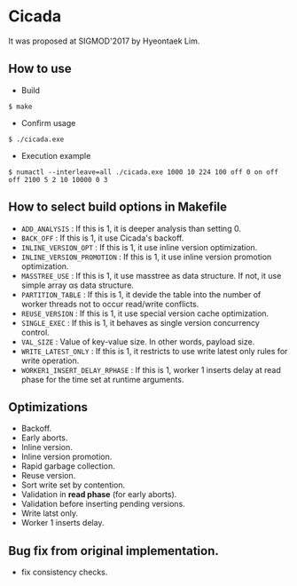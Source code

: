 # Cicada
It was proposed at SIGMOD'2017 by Hyeontaek Lim.

## How to use
- Build 
```
$ make
```
- Confirm usage 
```
$ ./cicada.exe
```
- Execution example 
```
$ numactl --interleave=all ./cicada.exe 1000 10 224 100 off 0 on off off 2100 5 2 10 10000 0 3
```

## How to select build options in Makefile
- `ADD_ANALYSIS` : If this is 1, it is deeper analysis than setting 0.
- `BACK_OFF` : If this is 1, it use Cicada's backoff.
- `INLINE_VERSION_OPT` : If this is 1, it use inline version optimization.
- `INLINE_VERSION_PROMOTION` : If this is 1, it use inline version promotion optimization.
- `MASSTREE_USE` : If this is 1, it use masstree as data structure. If not, it use simple array αs data structure.
- `PARTITION_TABLE` : If this is 1, it devide the table into the number of worker threads not to occur read/write conflicts.
- `REUSE_VERSION` : If this is 1, it use special version cache optimization.
- `SINGLE_EXEC` : If this is 1, it behaves as single version concurrency control.
- `VAL_SIZE` : Value of key-value size. In other words, payload size.
- `WRITE_LATEST_ONLY` : If this is 1, it restricts to use write latest only rules for write operation.
- `WORKER1_INSERT_DELAY_RPHASE` : If this is 1, worker 1 inserts delay at read phase for the time set at runtime arguments.

## Optimizations
- Backoff.
- Early aborts.
- Inline version.
- Inline version promotion.
- Rapid garbage collection.
- Reuse version.
- Sort write set by contention.
- Validation in **read phase** (for early aborts).
- Validation before inserting pending versions.
- Write latst only.
- Worker 1 inserts delay.

## Bug fix from original implementation.
- fix consistency checks.
